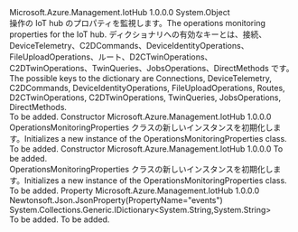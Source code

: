 <Type Name="OperationsMonitoringProperties" FullName="Microsoft.Azure.Management.IotHub.Models.OperationsMonitoringProperties">
  <TypeSignature Language="C#" Value="public class OperationsMonitoringProperties" />
  <TypeSignature Language="ILAsm" Value=".class public auto ansi beforefieldinit OperationsMonitoringProperties extends System.Object" />
  <TypeSignature Language="DocId" Value="T:Microsoft.Azure.Management.IotHub.Models.OperationsMonitoringProperties" />
  <TypeSignature Language="VB.NET" Value="Public Class OperationsMonitoringProperties" />
  <TypeSignature Language="F#" Value="type OperationsMonitoringProperties = class" />
  <AssemblyInfo>
    <AssemblyName>Microsoft.Azure.Management.IotHub</AssemblyName>
    <AssemblyVersion>1.0.0.0</AssemblyVersion>
  </AssemblyInfo>
  <Base>
    <BaseTypeName>System.Object</BaseTypeName>
  </Base>
  <Interfaces />
  <Docs>
    <summary>
            <span data-ttu-id="e6fca-101">操作の IoT hub のプロパティを監視します。</span><span class="sxs-lookup"><span data-stu-id="e6fca-101">The operations monitoring properties for the IoT hub.</span></span> <span data-ttu-id="e6fca-102">ディクショナリへの有効なキーとは、接続、DeviceTelemetry、C2DCommands、DeviceIdentityOperations、FileUploadOperations、ルート、D2CTwinOperations、C2DTwinOperations、TwinQueries、JobsOperations、DirectMethods です。</span><span class="sxs-lookup"><span data-stu-id="e6fca-102">The possible keys to the dictionary are Connections, DeviceTelemetry, C2DCommands, DeviceIdentityOperations, FileUploadOperations, Routes, D2CTwinOperations, C2DTwinOperations, TwinQueries, JobsOperations, DirectMethods.</span></span>
            </summary>
    <remarks>To be added.</remarks>
  </Docs>
  <Members>
    <Member MemberName=".ctor">
      <MemberSignature Language="C#" Value="public OperationsMonitoringProperties ();" />
      <MemberSignature Language="ILAsm" Value=".method public hidebysig specialname rtspecialname instance void .ctor() cil managed" />
      <MemberSignature Language="DocId" Value="M:Microsoft.Azure.Management.IotHub.Models.OperationsMonitoringProperties.#ctor" />
      <MemberSignature Language="VB.NET" Value="Public Sub New ()" />
      <MemberType>Constructor</MemberType>
      <AssemblyInfo>
        <AssemblyName>Microsoft.Azure.Management.IotHub</AssemblyName>
        <AssemblyVersion>1.0.0.0</AssemblyVersion>
      </AssemblyInfo>
      <Parameters />
      <Docs>
        <summary>
            <span data-ttu-id="e6fca-103">OperationsMonitoringProperties クラスの新しいインスタンスを初期化します。</span><span class="sxs-lookup"><span data-stu-id="e6fca-103">Initializes a new instance of the OperationsMonitoringProperties class.</span></span>
            </summary>
        <remarks>To be added.</remarks>
      </Docs>
    </Member>
    <Member MemberName=".ctor">
      <MemberSignature Language="C#" Value="public OperationsMonitoringProperties (System.Collections.Generic.IDictionary&lt;string,string&gt; events = null);" />
      <MemberSignature Language="ILAsm" Value=".method public hidebysig specialname rtspecialname instance void .ctor(class System.Collections.Generic.IDictionary`2&lt;string, string&gt; events) cil managed" />
      <MemberSignature Language="DocId" Value="M:Microsoft.Azure.Management.IotHub.Models.OperationsMonitoringProperties.#ctor(System.Collections.Generic.IDictionary{System.String,System.String})" />
      <MemberSignature Language="VB.NET" Value="Public Sub New (Optional events As IDictionary(Of String, String) = null)" />
      <MemberSignature Language="F#" Value="new Microsoft.Azure.Management.IotHub.Models.OperationsMonitoringProperties : System.Collections.Generic.IDictionary&lt;string, string&gt; -&gt; Microsoft.Azure.Management.IotHub.Models.OperationsMonitoringProperties" Usage="new Microsoft.Azure.Management.IotHub.Models.OperationsMonitoringProperties events" />
      <MemberType>Constructor</MemberType>
      <AssemblyInfo>
        <AssemblyName>Microsoft.Azure.Management.IotHub</AssemblyName>
        <AssemblyVersion>1.0.0.0</AssemblyVersion>
      </AssemblyInfo>
      <Parameters>
        <Parameter Name="events" Type="System.Collections.Generic.IDictionary&lt;System.String,System.String&gt;" />
      </Parameters>
      <Docs>
        <param name="events">To be added.</param>
        <summary>
            <span data-ttu-id="e6fca-104">OperationsMonitoringProperties クラスの新しいインスタンスを初期化します。</span><span class="sxs-lookup"><span data-stu-id="e6fca-104">Initializes a new instance of the OperationsMonitoringProperties class.</span></span>
            </summary>
        <remarks>To be added.</remarks>
      </Docs>
    </Member>
    <Member MemberName="Events">
      <MemberSignature Language="C#" Value="public System.Collections.Generic.IDictionary&lt;string,string&gt; Events { get; set; }" />
      <MemberSignature Language="ILAsm" Value=".property instance class System.Collections.Generic.IDictionary`2&lt;string, string&gt; Events" />
      <MemberSignature Language="DocId" Value="P:Microsoft.Azure.Management.IotHub.Models.OperationsMonitoringProperties.Events" />
      <MemberSignature Language="VB.NET" Value="Public Property Events As IDictionary(Of String, String)" />
      <MemberSignature Language="F#" Value="member this.Events : System.Collections.Generic.IDictionary&lt;string, string&gt; with get, set" Usage="Microsoft.Azure.Management.IotHub.Models.OperationsMonitoringProperties.Events" />
      <MemberType>Property</MemberType>
      <AssemblyInfo>
        <AssemblyName>Microsoft.Azure.Management.IotHub</AssemblyName>
        <AssemblyVersion>1.0.0.0</AssemblyVersion>
      </AssemblyInfo>
      <Attributes>
        <Attribute>
          <AttributeName>Newtonsoft.Json.JsonProperty(PropertyName="events")</AttributeName>
        </Attribute>
      </Attributes>
      <ReturnValue>
        <ReturnType>System.Collections.Generic.IDictionary&lt;System.String,System.String&gt;</ReturnType>
      </ReturnValue>
      <Docs>
        <summary />
        <value>To be added.</value>
        <remarks>To be added.</remarks>
      </Docs>
    </Member>
  </Members>
</Type>